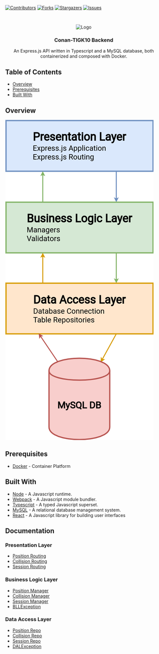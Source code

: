 <!-- PROJECT SHIELDS -->
[![Contributors][contributors-shield]][contributors-url]
[![Forks][forks-shield]][forks-url]
[![Stargazers][stars-shield]][stars-url]
[![Issues][issues-shield]][issues-url]

<!-- PROJECT LOGO -->
<br />
<p align="center">
   <img src="https://image.flaticon.com/icons/svg/168/168881.svg" alt="Logo" width="100" height="100">

  <h3 align="center">Conan-TIGK10 Backend</h3>

  <p align="center" width="50%">
    An Express.js API written in Typescript and a MySQL database, both containerized and composed with Docker.
    <br />
  </p>
</p>

<!-- TABLE OF CONTENTS -->
## Table of Contents

* [Overview](#overview)
* [Prerequisites](#prerequisites)
* [Built With](#built-with)

<!-- OVERVIEW -->
## Overview
 <img src="https://github.com/Conan-TIGK10/Conan-TIGK10/blob/master/ConanBackend.png" alt="Logo">

## Prerequisites
* [Docker](https://www.docker.com/) - Container Platform
<!-- THE TEAM -->
## Built With
* [Node](https://nodejs.org/en/) - A Javascript runtime.
* [Webpack](https://webpack.js.org/) - A Javascript module bundler.
* [Typescript](https://www.typescriptlang.org/) - A typed Javascript superset.
* [MySQL](https://www.mysql.com/) - A relational database management system.
* [React](https://reactjs.org/) - A Javascript library for building user interfaces
## Documentation
### Presentation Layer
* [Position Routing](https://github.com/Conan-TIGK10/Backend/blob/development/conan-backend/src/pl-express/loaders/express/routers/position.md)
* [Collision Routing](https://github.com/Conan-TIGK10/Backend/blob/development/conan-backend/src/pl-express/loaders/express/routers/collision.md)
* [Session Routing](https://github.com/Conan-TIGK10/Backend/blob/development/conan-backend/src/pl-express/loaders/express/routers/session.md)
### Business Logic Layer
* [Position Manager](https://github.com/Conan-TIGK10/Backend/blob/development/conan-backend/src/bl/managers/positionManager.md)
* [Collision Manager](https://github.com/Conan-TIGK10/Backend/blob/development/conan-backend/src/bl/managers/collisionManager.md)
* [Session Manager](https://github.com/Conan-TIGK10/Backend/blob/development/conan-backend/src/bl/managers/sessionManager.md)
* [BLLException](https://github.com/Conan-TIGK10/Backend/blob/development/conan-backend/src/bl/BLLException.md)


### Data Access Layer
* [Position Repo](https://github.com/Conan-TIGK10/Backend/blob/development/conan-backend/src/dal/repos/positionRepo.md)
* [Collision Repo](https://github.com/Conan-TIGK10/Backend/blob/development/conan-backend/src/dal/repos/collisionRepo.md)
* [Session Repo](https://github.com/Conan-TIGK10/Backend/blob/development/conan-backend/src/dal/repos/sessionRepo.md)
* [DALException](https://github.com/Conan-TIGK10/Backend/blob/development/conan-backend/src/dal/DALException.md)

<!-- MARKDOWN LINKS & IMAGES -->
<!-- https://www.markdownguide.org/basic-syntax/#reference-style-links -->
[contributors-shield]: https://img.shields.io/github/contributors/Conan-TIGK10/Backend.svg?style=flat-square
[contributors-url]: https://github.com/Conan-TIGK10/Backend/graphs/contributors
[forks-shield]: https://img.shields.io/github/forks/Conan-TIGK10/Backend.svg?style=flat-square
[forks-url]: https://github.com/Conan-TIGK10/Backend/network/members
[stars-shield]: https://img.shields.io/github/stars/Conan-TIGK10/Backend.svg?style=flat-square
[stars-url]: https://github.com/Conan-TIGK10/Backend/stargazers
[issues-shield]: https://img.shields.io/github/issues/Conan-TIGK10/Backend.svg?style=flat-square
[issues-url]: https://github.com/Conan-TIGK10/Backend/issues

